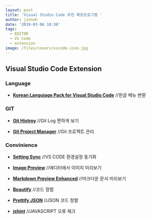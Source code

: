 ```yaml
---
layout: post
title: 'Visual Studio Code 추천 확장프로그램 '
author: jinnnh
date: '2019-03-06 10:30'
tags:
  - EDITOR
  - VS Code
  - extension
image: /files/covers/vscode-icon.jpg
---
```


## Visual Studio Code Extension

### Language

- [__Korean Languiage Pack for Visual Studio Code__](https://marketplace.visualstudio.com/items?itemName=MS-CEINTL.vscode-language-pack-ko)
//한글 메뉴 변환

### GIT

- [__Git Histroy__](https://marketplace.visualstudio.com/items?itemName=donjayamanne.githistory)
//Git Log 편하게 보기

- [__Git Project Manager__](https://marketplace.visualstudio.com/items?itemName=felipecaputo.git-project-manager)
//Git 프로젝트 관리

### Convinience

- [__Setting Sync__](https://marketplace.visualstudio.com/items?itemName=Shan.code-settings-sync)
//VS CODE 환경설정 동기화

- [__Image Preview__](https://marketplace.visualstudio.com/items?itemName=kisstkondoros.vscode-gutter-preview)
//에디터에서 이미지 미리보기

- [__Markdown Preview Enhanced__](https://marketplace.visualstudio.com/items?itemName=shd101wyy.markdown-preview-enhanced)
//마크다운 문서 미리보기

- [__Beautify__](https://marketplace.visualstudio.com/items?itemName=HookyQR.beautify)
//코드 정렬

- [__Prettify JSON__](https://marketplace.visualstudio.com/items?itemName=mohsen1.prettify-json)
//JSON 코드 정렬

- [__jshint__](https://marketplace.visualstudio.com/items?itemName=dbaeumer.jshint)
//JAVASCRIPT 오류 체크


